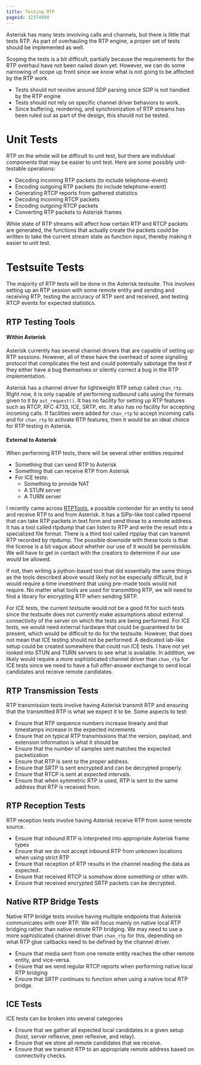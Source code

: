 ```yaml
---
title: Testing RTP
pageid: 32374998
---
```


Asterisk has many tests involving calls and channels, but there is little that tests RTP. As part of overhauling the RTP engine, a proper set of tests should be implemented as well.

Scoping the tests is a bit difficult, partially because the requirements for the RTP overhaul have not been nailed down yet. However, we can do some narrowing of scope up front since we know what is not going to be affected by the RTP work.

* Tests should not revolve around SDP parsing since SDP is not handled by the RTP engine
* Tests should not rely on specific channel driver behaviors to work.
* Since buffering, reordering, and synchronization of RTP streams has been ruled out as part of the design, this should not be tested.

Unit Tests
==========

RTP on the whole will be difficult to unit test, but there are individual components that may be easier to unit test. Here are some possibly unit-testable operations:

* Decoding incoming RTP packets (to include telephone-event)
* Encoding outgoing RTP packets (to include telephone-event)
* Generating RTCP reports from gathered statistics
* Decoding incoming RTCP packets
* Encoding outgoing RTCP packets
* Converting RTP packets to Asterisk frames

While state of RTP streams will affect how certain RTP and RTCP packets are generated, the functions that actually create the packets could be written to take the current stream state as function input, thereby making it easier to unit test.

Testsuite Tests
===============

The majority of RTP tests will be done in the Asterisk testsuite. This involves setting up an RTP session with some remote entity and sending and receiving RTP, testing the accuracy of RTP sent and received, and testing RTCP events for expected statistics.

RTP Testing Tools
-----------------

#### Within Asterisk

Asterisk currently has several channel drivers that are capable of setting up RTP sessions. However, all of these have the overhead of some signaling protocol that complicates the test and could potentially sabotage the test if they either have a bug themselves or silently correct a bug in the RTP implementation.

Asterisk has a channel driver for lightweight RTP setup called `chan_rtp`. RIght now, it is only capable of performing outbound calls using the formats given to it by `ast_request()`. It has no facility for setting up RTP features such as RTCP, RFC 4733, ICE, SRTP, etc. It also has no facility for accepting incoming calls. If facilities were added for `chan_rtp` to accept incoming calls and for `chan_rtp` to activate RTP features, then it would be an ideal choice for RTP testing in Asterisk.

#### External to Asterisk

When performing RTP tests, there will be several other entities required

* Something that can send RTP to Asterisk
* Something that can receive RTP from Asterisk
* For ICE tests:
	+ Something to provide NAT
	+ A STUN server
	+ A TURN server

I recently came across [RTPTools](http://www.cs.columbia.edu/irt/software/rtptools/), a possible contender for an entity to send and receive RTP to and from Asterisk. It has a SIPp-like tool called rtpsend that can take RTP packets in text form and send those to a remote address. It has a tool called rtpdump that can listen to RTP and write the result into a specialized file format. There is a third tool called rtpplay that can transmit RTP recorded by rtpdump. The possible downside with these tools is that the license is a bit vague about whether our use of it would be permissible. We will have to get in contact with the creators to determine if our use would be allowed.

If not, then writing a python-based tool that did essentially the same things as the tools described above would likely not be especially difficult, but it would require a time investment that using pre-made tools would not require. No matter what tools are used for transmitting RTP, we will need to find a library for encrypting RTP when sending SRTP.

For ICE tests, the current testsuite would not be a good fit for such tests since the testsuite does not currently make assumptions about external connectivity of the server on which the tests are being performed. For ICE tests, we would need external hardware that could be guaranteed to be present, which would be difficult to do for the testsuite. However, that does not mean that ICE testing should not be performed. A dedicated lab-like setup could be created somewhere that could run ICE tests. I have not yet looked into STUN and TURN servers to see what is available. In addition, we likely would require a more sophisticated channel driver than `chan_rtp` for ICE tests since we need to have a full offer-answer exchange to send local candidates and receive remote candidates.

RTP Transmission Tests
----------------------

RTP transmission tests involve having Asterisk transmit RTP and ensuring that the transmitted RTP is what we expect it to be. Some aspects to test:

* Ensure that RTP sequence numbers increase linearly and that timestamps increase in the expected increments
* Ensure that on typical RTP transmissions that the version, payload, and extension information is what it should be
* Ensure that the number of samples sent matches the expected packetization
* Ensure that RTP is sent to the proper address.
* Ensure that SRTP is sent encrypted and can be decrypted properly.
* Ensure that RTCP is sent at expected intervals.
* Ensure that when symmetric RTP is used, RTP is sent to the same address that RTP is received from.

RTP Reception Tests
-------------------

RTP reception tests involve having Asterisk receive RTP from some remote source.

* Ensure that inbound RTP is interpreted into appropriate Asterisk frame types
* Ensure that we do not accept inbound RTP from unknown locations when using strict RTP
* Ensure that reception of RTP results in the channel reading the data as expected.
* Ensure that received RTCP is somehow done something or other with.
* Ensure that received encrypted SRTP packets can be decrypted.

Native RTP Bridge Tests
-----------------------

Native RTP bridge tests involve having multiple endpoints that Asterisk communicates with over RTP. We will focus mainly on native local RTP bridging rather than native remote RTP bridging. We may need to use a more sophisticated channel driver than `chan_rtp` for this, depending on what RTP glue callbacks need to be defined by the channel driver.

* Ensure that media sent from one remote entity reaches the other remote entity, and vice-versa.
* Ensure that we send regular RTCP reports when performing native local RTP bridging
* Ensure that SRTP continues to function when using a native local RTP bridge.

ICE Tests
---------

ICE tests can be broken into several categories

* Ensure that we gather all expected local candidates in a given setup (host, server reflexive, peer reflexive, and relay).
* Ensure that we store all remote candidates that we receive.
* Ensure that we transmit RTP to an appropriate remote address based on connectivity checks.
